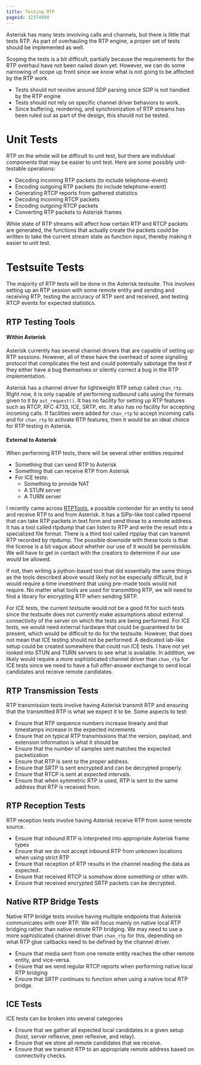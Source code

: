 ```yaml
---
title: Testing RTP
pageid: 32374998
---
```


Asterisk has many tests involving calls and channels, but there is little that tests RTP. As part of overhauling the RTP engine, a proper set of tests should be implemented as well.

Scoping the tests is a bit difficult, partially because the requirements for the RTP overhaul have not been nailed down yet. However, we can do some narrowing of scope up front since we know what is not going to be affected by the RTP work.

* Tests should not revolve around SDP parsing since SDP is not handled by the RTP engine
* Tests should not rely on specific channel driver behaviors to work.
* Since buffering, reordering, and synchronization of RTP streams has been ruled out as part of the design, this should not be tested.

Unit Tests
==========

RTP on the whole will be difficult to unit test, but there are individual components that may be easier to unit test. Here are some possibly unit-testable operations:

* Decoding incoming RTP packets (to include telephone-event)
* Encoding outgoing RTP packets (to include telephone-event)
* Generating RTCP reports from gathered statistics
* Decoding incoming RTCP packets
* Encoding outgoing RTCP packets
* Converting RTP packets to Asterisk frames

While state of RTP streams will affect how certain RTP and RTCP packets are generated, the functions that actually create the packets could be written to take the current stream state as function input, thereby making it easier to unit test.

Testsuite Tests
===============

The majority of RTP tests will be done in the Asterisk testsuite. This involves setting up an RTP session with some remote entity and sending and receiving RTP, testing the accuracy of RTP sent and received, and testing RTCP events for expected statistics.

RTP Testing Tools
-----------------

#### Within Asterisk

Asterisk currently has several channel drivers that are capable of setting up RTP sessions. However, all of these have the overhead of some signaling protocol that complicates the test and could potentially sabotage the test if they either have a bug themselves or silently correct a bug in the RTP implementation.

Asterisk has a channel driver for lightweight RTP setup called `chan_rtp`. RIght now, it is only capable of performing outbound calls using the formats given to it by `ast_request()`. It has no facility for setting up RTP features such as RTCP, RFC 4733, ICE, SRTP, etc. It also has no facility for accepting incoming calls. If facilities were added for `chan_rtp` to accept incoming calls and for `chan_rtp` to activate RTP features, then it would be an ideal choice for RTP testing in Asterisk.

#### External to Asterisk

When performing RTP tests, there will be several other entities required

* Something that can send RTP to Asterisk
* Something that can receive RTP from Asterisk
* For ICE tests:
	+ Something to provide NAT
	+ A STUN server
	+ A TURN server

I recently came across [RTPTools](http://www.cs.columbia.edu/irt/software/rtptools/), a possible contender for an entity to send and receive RTP to and from Asterisk. It has a SIPp-like tool called rtpsend that can take RTP packets in text form and send those to a remote address. It has a tool called rtpdump that can listen to RTP and write the result into a specialized file format. There is a third tool called rtpplay that can transmit RTP recorded by rtpdump. The possible downside with these tools is that the license is a bit vague about whether our use of it would be permissible. We will have to get in contact with the creators to determine if our use would be allowed.

If not, then writing a python-based tool that did essentially the same things as the tools described above would likely not be especially difficult, but it would require a time investment that using pre-made tools would not require. No matter what tools are used for transmitting RTP, we will need to find a library for encrypting RTP when sending SRTP.

For ICE tests, the current testsuite would not be a good fit for such tests since the testsuite does not currently make assumptions about external connectivity of the server on which the tests are being performed. For ICE tests, we would need external hardware that could be guaranteed to be present, which would be difficult to do for the testsuite. However, that does not mean that ICE testing should not be performed. A dedicated lab-like setup could be created somewhere that could run ICE tests. I have not yet looked into STUN and TURN servers to see what is available. In addition, we likely would require a more sophisticated channel driver than `chan_rtp` for ICE tests since we need to have a full offer-answer exchange to send local candidates and receive remote candidates.

RTP Transmission Tests
----------------------

RTP transmission tests involve having Asterisk transmit RTP and ensuring that the transmitted RTP is what we expect it to be. Some aspects to test:

* Ensure that RTP sequence numbers increase linearly and that timestamps increase in the expected increments
* Ensure that on typical RTP transmissions that the version, payload, and extension information is what it should be
* Ensure that the number of samples sent matches the expected packetization
* Ensure that RTP is sent to the proper address.
* Ensure that SRTP is sent encrypted and can be decrypted properly.
* Ensure that RTCP is sent at expected intervals.
* Ensure that when symmetric RTP is used, RTP is sent to the same address that RTP is received from.

RTP Reception Tests
-------------------

RTP reception tests involve having Asterisk receive RTP from some remote source.

* Ensure that inbound RTP is interpreted into appropriate Asterisk frame types
* Ensure that we do not accept inbound RTP from unknown locations when using strict RTP
* Ensure that reception of RTP results in the channel reading the data as expected.
* Ensure that received RTCP is somehow done something or other with.
* Ensure that received encrypted SRTP packets can be decrypted.

Native RTP Bridge Tests
-----------------------

Native RTP bridge tests involve having multiple endpoints that Asterisk communicates with over RTP. We will focus mainly on native local RTP bridging rather than native remote RTP bridging. We may need to use a more sophisticated channel driver than `chan_rtp` for this, depending on what RTP glue callbacks need to be defined by the channel driver.

* Ensure that media sent from one remote entity reaches the other remote entity, and vice-versa.
* Ensure that we send regular RTCP reports when performing native local RTP bridging
* Ensure that SRTP continues to function when using a native local RTP bridge.

ICE Tests
---------

ICE tests can be broken into several categories

* Ensure that we gather all expected local candidates in a given setup (host, server reflexive, peer reflexive, and relay).
* Ensure that we store all remote candidates that we receive.
* Ensure that we transmit RTP to an appropriate remote address based on connectivity checks.
